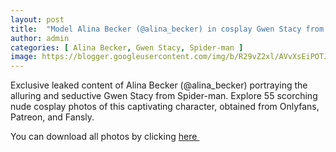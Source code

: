 ```yaml
---
layout: post
title:  "Model Alina Becker (@alina_becker) in cosplay Gwen Stacy from Spider-man - 55 leaked photos from Onlyfans, Patreon, and Fansly"
author: admin
categories: [ Alina Becker, Gwen Stacy, Spider-man ]
image: https://blogger.googleusercontent.com/img/b/R29vZ2xl/AVvXsEiPOTJDx78q_lbiyiIHVZS8q8x9uXzK_DVO9TWRpOjKmFDsuMieowQDZoPPNVOI-IWoJcwOuiop8mAjsm6T8izC7sMJalYiuRq2Nnqbv5X6jYMz_U0leZDgM8LiV6XszuDUTqKeMFa49siiXFctMojIZDBj49D0bR5QV-J4wZGx5_BqCJIuluaHeDrrxWk2/s1600/01.webp
---
```


Exclusive leaked content of Alina Becker (@alina_becker) portraying the alluring and seductive Gwen Stacy from Spider-man. Explore 55 scorching nude cosplay photos of this captivating character, obtained from Onlyfans, Patreon, and Fansly.

<p>You can download all photos by clicking <a href="http://ouo.io/qs/OzRuKBTK?s=https://www.mediafire.com/file/97ehl2tmq5px7ht/Model+Alina+Becker+(@alina_becker)+in+cosplay+Gwen+Stacy+from+Spider-man+-+55+leaked+photos+from+Onlyfans,+Patreon,+and+Fansly.rar/file">here&nbsp;</a></p>

<div class="separator" style="clear: both;"><a href="https://blogger.googleusercontent.com/img/b/R29vZ2xl/AVvXsEiPOTJDx78q_lbiyiIHVZS8q8x9uXzK_DVO9TWRpOjKmFDsuMieowQDZoPPNVOI-IWoJcwOuiop8mAjsm6T8izC7sMJalYiuRq2Nnqbv5X6jYMz_U0leZDgM8LiV6XszuDUTqKeMFa49siiXFctMojIZDBj49D0bR5QV-J4wZGx5_BqCJIuluaHeDrrxWk2/s1600/01.webp" style="display: block; padding: 1em 0; text-align: center; "><img alt="" border="0" data-original-height="1920" data-original-width="1280" src="https://blogger.googleusercontent.com/img/b/R29vZ2xl/AVvXsEiPOTJDx78q_lbiyiIHVZS8q8x9uXzK_DVO9TWRpOjKmFDsuMieowQDZoPPNVOI-IWoJcwOuiop8mAjsm6T8izC7sMJalYiuRq2Nnqbv5X6jYMz_U0leZDgM8LiV6XszuDUTqKeMFa49siiXFctMojIZDBj49D0bR5QV-J4wZGx5_BqCJIuluaHeDrrxWk2/s1600/01.webp"/></a></div><div class="separator" style="clear: both;"><a href="https://blogger.googleusercontent.com/img/b/R29vZ2xl/AVvXsEg00VpHC6r_LgWOYx7ilLN7dXHEKxT8lugsXBE1d3GZ_ZiT-yrbcSMMMJogO1Y0SpxhIly3UCCiPm40fDXgML6Cx-vshKaApoHIiAoA3_EtLGhMefj8TWGoUvsAxkm_JtMG-uG_PC9BugfQn1lRzQuZzS6HVkOEi7kJhHL5SNKaQfTe0lYbfOgQ4pIeIZ_4/s1600/02.webp" style="display: block; padding: 1em 0; text-align: center; "><img alt="" border="0" data-original-height="1920" data-original-width="1280" src="https://blogger.googleusercontent.com/img/b/R29vZ2xl/AVvXsEg00VpHC6r_LgWOYx7ilLN7dXHEKxT8lugsXBE1d3GZ_ZiT-yrbcSMMMJogO1Y0SpxhIly3UCCiPm40fDXgML6Cx-vshKaApoHIiAoA3_EtLGhMefj8TWGoUvsAxkm_JtMG-uG_PC9BugfQn1lRzQuZzS6HVkOEi7kJhHL5SNKaQfTe0lYbfOgQ4pIeIZ_4/s1600/02.webp"/></a></div><div class="separator" style="clear: both;"><a href="https://blogger.googleusercontent.com/img/b/R29vZ2xl/AVvXsEgjGLeMmna4Ya56WpBpbL-Gs_Zvx8sOa2TIsh4s8ZBH3QTEHgc53uFDPmqSRMsas1U6PR9ZuhAGf_UzgZsY2eZF_iy7Qdk9rCFLGFrdIEYJk7upA4kv9r1clsjD5RK_NM94xS33-2J_qS7tJMKyVl1l5Yq6-KfrG_biXsiA7fplx4iUGD1v2ww5x-YJ22Wh/s1600/03.webp" style="display: block; padding: 1em 0; text-align: center; "><img alt="" border="0" data-original-height="1920" data-original-width="1280" src="https://blogger.googleusercontent.com/img/b/R29vZ2xl/AVvXsEgjGLeMmna4Ya56WpBpbL-Gs_Zvx8sOa2TIsh4s8ZBH3QTEHgc53uFDPmqSRMsas1U6PR9ZuhAGf_UzgZsY2eZF_iy7Qdk9rCFLGFrdIEYJk7upA4kv9r1clsjD5RK_NM94xS33-2J_qS7tJMKyVl1l5Yq6-KfrG_biXsiA7fplx4iUGD1v2ww5x-YJ22Wh/s1600/03.webp"/></a></div><div class="separator" style="clear: both;"><a href="https://blogger.googleusercontent.com/img/b/R29vZ2xl/AVvXsEjOtBrOGFLZq6MW6XBxAfJv5FzOib1Uiv2hwJ6li9BOLuA5XBzks5G-K8bMcMZY2kukAkC3w3bA-5DlGlRDh_E7M-GR9wf35qFTJzvFSei2K0FZIR36x4_kAkyER-_JeYl5shrFv1YvcroMNSC6B_6L_F9GxYVoJxAezEBsleiC7zcQNYOWzaXRi8X8Hz3H/s1600/04.webp" style="display: block; padding: 1em 0; text-align: center; "><img alt="" border="0" data-original-height="1920" data-original-width="1280" src="https://blogger.googleusercontent.com/img/b/R29vZ2xl/AVvXsEjOtBrOGFLZq6MW6XBxAfJv5FzOib1Uiv2hwJ6li9BOLuA5XBzks5G-K8bMcMZY2kukAkC3w3bA-5DlGlRDh_E7M-GR9wf35qFTJzvFSei2K0FZIR36x4_kAkyER-_JeYl5shrFv1YvcroMNSC6B_6L_F9GxYVoJxAezEBsleiC7zcQNYOWzaXRi8X8Hz3H/s1600/04.webp"/></a></div><div class="separator" style="clear: both;"><a href="https://blogger.googleusercontent.com/img/b/R29vZ2xl/AVvXsEhtRYDZlITDyVscm3B8jB2eT0xGOyiwbDcnlbTjYHiCGCAnpX5UENWUaPu53j7-QV9onN_AnoSpNJMBi6eoUa0zQ4Mg4_aTgPz5AIz1_CpP7T2VBdrazCzYxKyqzsF0rw9DqCESQnPQUkUuFUVlsfMZbCLDY8dQsgrNGO6PNLEqVyKIYMS3rp51_uIDAGlt/s1600/05.webp" style="display: block; padding: 1em 0; text-align: center; "><img alt="" border="0" data-original-height="1920" data-original-width="1280" src="https://blogger.googleusercontent.com/img/b/R29vZ2xl/AVvXsEhtRYDZlITDyVscm3B8jB2eT0xGOyiwbDcnlbTjYHiCGCAnpX5UENWUaPu53j7-QV9onN_AnoSpNJMBi6eoUa0zQ4Mg4_aTgPz5AIz1_CpP7T2VBdrazCzYxKyqzsF0rw9DqCESQnPQUkUuFUVlsfMZbCLDY8dQsgrNGO6PNLEqVyKIYMS3rp51_uIDAGlt/s1600/05.webp"/></a></div><div class="separator" style="clear: both;"><a href="https://blogger.googleusercontent.com/img/b/R29vZ2xl/AVvXsEgMRnE6aJP32jKnH8cNT1wjXobJmrIDdmwOoxJKBhxykcNGeGl5I8C3ZAX4By2NFdyywjO9A6uPo56uhsXGqHiDhcxSTM5018sh6cTzy9zjjP0tYo0YSA9ZwnOu5HPEdHVjE2TfBCTmZaqcWp3oUPK20pV2CD72vXNoc8hWWKKsxLeXGaSqvFpOe7nBlgst/s1600/06.webp" style="display: block; padding: 1em 0; text-align: center; "><img alt="" border="0" data-original-height="853" data-original-width="1280" src="https://blogger.googleusercontent.com/img/b/R29vZ2xl/AVvXsEgMRnE6aJP32jKnH8cNT1wjXobJmrIDdmwOoxJKBhxykcNGeGl5I8C3ZAX4By2NFdyywjO9A6uPo56uhsXGqHiDhcxSTM5018sh6cTzy9zjjP0tYo0YSA9ZwnOu5HPEdHVjE2TfBCTmZaqcWp3oUPK20pV2CD72vXNoc8hWWKKsxLeXGaSqvFpOe7nBlgst/s1600/06.webp"/></a></div><div class="separator" style="clear: both;"><a href="https://blogger.googleusercontent.com/img/b/R29vZ2xl/AVvXsEjbLpvYLISqUkV-DgfACnu8XDS5W9pL25ZcoKi1We8LDZslCkSDrwXbzdwn_2m7D5_MqJ5hPfxn6B3yI73MxwR1H31C0Eg0iK2JFIUSC3gFG9Pub1oK9yHmJftm4NiCTpsykpTl6n5N0OktwfImr50g-ox-YBL1aVbUimaslouqRnFNAytm8qeotOetdyOe/s1600/07.webp" style="display: block; padding: 1em 0; text-align: center; "><img alt="" border="0" data-original-height="853" data-original-width="1280" src="https://blogger.googleusercontent.com/img/b/R29vZ2xl/AVvXsEjbLpvYLISqUkV-DgfACnu8XDS5W9pL25ZcoKi1We8LDZslCkSDrwXbzdwn_2m7D5_MqJ5hPfxn6B3yI73MxwR1H31C0Eg0iK2JFIUSC3gFG9Pub1oK9yHmJftm4NiCTpsykpTl6n5N0OktwfImr50g-ox-YBL1aVbUimaslouqRnFNAytm8qeotOetdyOe/s1600/07.webp"/></a></div><div class="separator" style="clear: both;"><a href="https://blogger.googleusercontent.com/img/b/R29vZ2xl/AVvXsEisihHXqxj5ymj1KgpcWF4VCU6152vpaSO5_zTXCb72PSqjkkEOqIXJaNVeLuVDgPC-hc6lV95vivzB23Rnzj5seJ0jlhPJGhDla9DxWD-ynfnR9Dkespgf6oOonbUvfEhtI0HYrmi7uJnLuo4-FLAKCexU92gB_eiLWuvpDyVwh7E9-KD55JVPGzTGF3xs/s1600/08.webp" style="display: block; padding: 1em 0; text-align: center; "><img alt="" border="0" data-original-height="853" data-original-width="1280" src="https://blogger.googleusercontent.com/img/b/R29vZ2xl/AVvXsEisihHXqxj5ymj1KgpcWF4VCU6152vpaSO5_zTXCb72PSqjkkEOqIXJaNVeLuVDgPC-hc6lV95vivzB23Rnzj5seJ0jlhPJGhDla9DxWD-ynfnR9Dkespgf6oOonbUvfEhtI0HYrmi7uJnLuo4-FLAKCexU92gB_eiLWuvpDyVwh7E9-KD55JVPGzTGF3xs/s1600/08.webp"/></a></div><div class="separator" style="clear: both;"><a href="https://blogger.googleusercontent.com/img/b/R29vZ2xl/AVvXsEgLBwPlHW0LltIAKLfsbM29kEvLO2rc7q_aNBDO337uTDmuU1PGAJQrq9OkU0ZxLy-cG19ggoZqD_6iZuMs2qKvdckP3OskuxyQfcuBNpSy6EqR_fazA_TKXdM4phvBLWSJemw8xjkt_jmBokXskfKE_8O8Cy10NolVTwKYs20SyFrS92_LDxlOXqevc12N/s1600/09.webp" style="display: block; padding: 1em 0; text-align: center; "><img alt="" border="0" data-original-height="1920" data-original-width="1280" src="https://blogger.googleusercontent.com/img/b/R29vZ2xl/AVvXsEgLBwPlHW0LltIAKLfsbM29kEvLO2rc7q_aNBDO337uTDmuU1PGAJQrq9OkU0ZxLy-cG19ggoZqD_6iZuMs2qKvdckP3OskuxyQfcuBNpSy6EqR_fazA_TKXdM4phvBLWSJemw8xjkt_jmBokXskfKE_8O8Cy10NolVTwKYs20SyFrS92_LDxlOXqevc12N/s1600/09.webp"/></a></div><div class="separator" style="clear: both;"><a href="https://blogger.googleusercontent.com/img/b/R29vZ2xl/AVvXsEibxRdW0RaeXNZFp_SN-I0Zk81PoYibWYvh6qe8rZwpu2FjbKAjE6JX9mqgMODSewGihT9i3HDhKvPAIcXy2u2TNSwj6PVVN65X4smtR5V-A2pUxsU2ti-lib6OTxBTNmQ3leW_Zp1yBYaaJrtcc5eeFZNL5Y2rXSp79zplaorndtniLfEImdPV2QyNL0N5/s1600/10.webp" style="display: block; padding: 1em 0; text-align: center; "><img alt="" border="0" data-original-height="853" data-original-width="1280" src="https://blogger.googleusercontent.com/img/b/R29vZ2xl/AVvXsEibxRdW0RaeXNZFp_SN-I0Zk81PoYibWYvh6qe8rZwpu2FjbKAjE6JX9mqgMODSewGihT9i3HDhKvPAIcXy2u2TNSwj6PVVN65X4smtR5V-A2pUxsU2ti-lib6OTxBTNmQ3leW_Zp1yBYaaJrtcc5eeFZNL5Y2rXSp79zplaorndtniLfEImdPV2QyNL0N5/s1600/10.webp"/></a></div><div class="separator" style="clear: both;"><a href="https://blogger.googleusercontent.com/img/b/R29vZ2xl/AVvXsEjU8YpXx6yjdcfQttwSK3MMzOhNfjWuvEYua9tfet0rSIvIf2sHD-d1gczVtgLhiZBYJN3c9_s0XeOpqILuPOyJoGoYW0s5XhjbG4RBI76RCvEoGVOJ_3D5AaZp7CGlylbtuQ7YiAhwrvdRnrSjjazGGxKRs6K2FWiRB6IR5QkNzZkHKgkd9leyJvIvATzw/s1600/11.webp" style="display: block; padding: 1em 0; text-align: center; "><img alt="" border="0" data-original-height="1920" data-original-width="1280" src="https://blogger.googleusercontent.com/img/b/R29vZ2xl/AVvXsEjU8YpXx6yjdcfQttwSK3MMzOhNfjWuvEYua9tfet0rSIvIf2sHD-d1gczVtgLhiZBYJN3c9_s0XeOpqILuPOyJoGoYW0s5XhjbG4RBI76RCvEoGVOJ_3D5AaZp7CGlylbtuQ7YiAhwrvdRnrSjjazGGxKRs6K2FWiRB6IR5QkNzZkHKgkd9leyJvIvATzw/s1600/11.webp"/></a></div><div class="separator" style="clear: both;"><a href="https://blogger.googleusercontent.com/img/b/R29vZ2xl/AVvXsEh541QiksTLHL78HTTPsij_6D1e8_67iTqJdpCJfy_QL9fsSFBGuqyuG9DvichqbSQMEn-MQaH6fJOfXxG2vYZp3ARQFq4QZYK6Oc47vUIByTGxgJvQfuMj-leL9kJoocQcMx0Zn2X-eEjNrWFglDn9a65_VECWcM1UQMaM9tppK0qPoFEirPNEhJ4N_F0_/s1600/12.webp" style="display: block; padding: 1em 0; text-align: center; "><img alt="" border="0" data-original-height="1920" data-original-width="1280" src="https://blogger.googleusercontent.com/img/b/R29vZ2xl/AVvXsEh541QiksTLHL78HTTPsij_6D1e8_67iTqJdpCJfy_QL9fsSFBGuqyuG9DvichqbSQMEn-MQaH6fJOfXxG2vYZp3ARQFq4QZYK6Oc47vUIByTGxgJvQfuMj-leL9kJoocQcMx0Zn2X-eEjNrWFglDn9a65_VECWcM1UQMaM9tppK0qPoFEirPNEhJ4N_F0_/s1600/12.webp"/></a></div><div class="separator" style="clear: both;"><a href="https://blogger.googleusercontent.com/img/b/R29vZ2xl/AVvXsEjHCe9lpb5rE8quPHlsT_uX1AUuEHMStVjgLoyyr9DBNzDFYLLOV1e8jl4cbbKxkcka-t9a4Tj8IRb_t3O3FmCpYXPI-z31cXeCGsTBdm3XP0naWWOinvs0auLLJBfHHWTVnzKoJoEIErsSwF1jBtMatjX4J4yJdqmQXAThOZRrtPInZw4cz4ltcPKy4W47/s1600/13.webp" style="display: block; padding: 1em 0; text-align: center; "><img alt="" border="0" data-original-height="1920" data-original-width="1280" src="https://blogger.googleusercontent.com/img/b/R29vZ2xl/AVvXsEjHCe9lpb5rE8quPHlsT_uX1AUuEHMStVjgLoyyr9DBNzDFYLLOV1e8jl4cbbKxkcka-t9a4Tj8IRb_t3O3FmCpYXPI-z31cXeCGsTBdm3XP0naWWOinvs0auLLJBfHHWTVnzKoJoEIErsSwF1jBtMatjX4J4yJdqmQXAThOZRrtPInZw4cz4ltcPKy4W47/s1600/13.webp"/></a></div><div class="separator" style="clear: both;"><a href="https://blogger.googleusercontent.com/img/b/R29vZ2xl/AVvXsEj2XP2LrxZ1BBnlsg1qFihLfSixQ_vPtsurbseU4OKl2JgGdvlXjPxxTfMvnjd6wpf7-Ysf_Dpt8GqgCcXrKRQJFHgmxqpEO20yepbUxNZOpKwbVJBiGoMxT28X1aCvg9G0Ti40J4dz1_S5atTO5wjeSbkIZTiDafTMjzvM1nz91tUfpLf3niZHtDWh7xxI/s1600/14.webp" style="display: block; padding: 1em 0; text-align: center; "><img alt="" border="0" data-original-height="853" data-original-width="1280" src="https://blogger.googleusercontent.com/img/b/R29vZ2xl/AVvXsEj2XP2LrxZ1BBnlsg1qFihLfSixQ_vPtsurbseU4OKl2JgGdvlXjPxxTfMvnjd6wpf7-Ysf_Dpt8GqgCcXrKRQJFHgmxqpEO20yepbUxNZOpKwbVJBiGoMxT28X1aCvg9G0Ti40J4dz1_S5atTO5wjeSbkIZTiDafTMjzvM1nz91tUfpLf3niZHtDWh7xxI/s1600/14.webp"/></a></div><div class="separator" style="clear: both;"><a href="https://blogger.googleusercontent.com/img/b/R29vZ2xl/AVvXsEhMu4mQX_FrYlyEChqlW20HYOnp2mQEBYf-FysCPomcgAJUDN_XBi0g4AYxGRhVuS8CzXwTZkD-jRNI_JMuw7cRT7hbsksKM3dlaY4AbePZaGmHEcI6x6rKLkTFmk7OQEhDV-OZSH-iCJvrfYGYQ-tO2j_9aturE3zDFR_Ek4B8m1smnuoukg14TI9oITg4/s1600/15.webp" style="display: block; padding: 1em 0; text-align: center; "><img alt="" border="0" data-original-height="853" data-original-width="1280" src="https://blogger.googleusercontent.com/img/b/R29vZ2xl/AVvXsEhMu4mQX_FrYlyEChqlW20HYOnp2mQEBYf-FysCPomcgAJUDN_XBi0g4AYxGRhVuS8CzXwTZkD-jRNI_JMuw7cRT7hbsksKM3dlaY4AbePZaGmHEcI6x6rKLkTFmk7OQEhDV-OZSH-iCJvrfYGYQ-tO2j_9aturE3zDFR_Ek4B8m1smnuoukg14TI9oITg4/s1600/15.webp"/></a></div><div class="separator" style="clear: both;"><a href="https://blogger.googleusercontent.com/img/b/R29vZ2xl/AVvXsEhE4nSmf8Gta66EmTDXx73SsOFtdyLXl6vYHBn8y1NH5wvFVJZceDHcNjHIuubonPXRZJGHKH5iXqDQe1iIh9b3v7ixtk6-vs_VCAXbj9Oak6SyvLBwf7kpytWL6t7Yd7K8kAQdBfwd053cqG1a8gCtudL8X2bfeNw-aDg06MpYBA_xbBs2UkO727wJfs7X/s1600/16.webp" style="display: block; padding: 1em 0; text-align: center; "><img alt="" border="0" data-original-height="853" data-original-width="1280" src="https://blogger.googleusercontent.com/img/b/R29vZ2xl/AVvXsEhE4nSmf8Gta66EmTDXx73SsOFtdyLXl6vYHBn8y1NH5wvFVJZceDHcNjHIuubonPXRZJGHKH5iXqDQe1iIh9b3v7ixtk6-vs_VCAXbj9Oak6SyvLBwf7kpytWL6t7Yd7K8kAQdBfwd053cqG1a8gCtudL8X2bfeNw-aDg06MpYBA_xbBs2UkO727wJfs7X/s1600/16.webp"/></a></div><div class="separator" style="clear: both;"><a href="https://blogger.googleusercontent.com/img/b/R29vZ2xl/AVvXsEjq1Q5laI9cT0K1kLp56qN05ndXOHYyGpTDemRL-Sdqch-zE9he5Yqw69WNkeaYObJsFTdutykQhDqgZou1ab8fr_RxLaSSFUTKhRw2TnJN55ewHLIYp_-RBJ8ZOake_JDWpZMUGfdS8zW7u18Tp20r__PhUiIX8H0eRjkT0XDmPhh94bzg2yv360xML-hT/s1600/17.webp" style="display: block; padding: 1em 0; text-align: center; "><img alt="" border="0" data-original-height="853" data-original-width="1280" src="https://blogger.googleusercontent.com/img/b/R29vZ2xl/AVvXsEjq1Q5laI9cT0K1kLp56qN05ndXOHYyGpTDemRL-Sdqch-zE9he5Yqw69WNkeaYObJsFTdutykQhDqgZou1ab8fr_RxLaSSFUTKhRw2TnJN55ewHLIYp_-RBJ8ZOake_JDWpZMUGfdS8zW7u18Tp20r__PhUiIX8H0eRjkT0XDmPhh94bzg2yv360xML-hT/s1600/17.webp"/></a></div><div class="separator" style="clear: both;"><a href="https://blogger.googleusercontent.com/img/b/R29vZ2xl/AVvXsEiAoQo2nKH1Uu-tv-hwLNk2LG0ztAiwZTOapiT6LA9RGVWP_FZcA_34os8KOFdgCWsH-ZpC6MzCAqXwNnZMyY3q8YgeTPB8T2AUSZJs3SljBkaJtdX4e-fc2T2ZJIFp-ndXcd9RQG-db53KNZQxdiPFrQgXD1f12WRV9LfeufCMCkkoE4PQimlopFq5wf-p/s1600/18.webp" style="display: block; padding: 1em 0; text-align: center; "><img alt="" border="0" data-original-height="1920" data-original-width="1280" src="https://blogger.googleusercontent.com/img/b/R29vZ2xl/AVvXsEiAoQo2nKH1Uu-tv-hwLNk2LG0ztAiwZTOapiT6LA9RGVWP_FZcA_34os8KOFdgCWsH-ZpC6MzCAqXwNnZMyY3q8YgeTPB8T2AUSZJs3SljBkaJtdX4e-fc2T2ZJIFp-ndXcd9RQG-db53KNZQxdiPFrQgXD1f12WRV9LfeufCMCkkoE4PQimlopFq5wf-p/s1600/18.webp"/></a></div><div class="separator" style="clear: both;"><a href="https://blogger.googleusercontent.com/img/b/R29vZ2xl/AVvXsEiriTjjzVziFHgVSq843B9NLjEJxJPHdq1CLgIPQhA62FYjTw3HezG1bWKjlBYFapT4ZFGERU9cqv_OKKYtPcrSnNXGz5lb-_MMBhJIqflrMaRvYM7fELTB7UIlWQ9nJupAkx4g81omNmqEOWXcTXSAKJ5b1Hfh4zAdm3KTAjZc4RZSP1lTpjDw3ScxvjVH/s1600/19.webp" style="display: block; padding: 1em 0; text-align: center; "><img alt="" border="0" data-original-height="1920" data-original-width="1280" src="https://blogger.googleusercontent.com/img/b/R29vZ2xl/AVvXsEiriTjjzVziFHgVSq843B9NLjEJxJPHdq1CLgIPQhA62FYjTw3HezG1bWKjlBYFapT4ZFGERU9cqv_OKKYtPcrSnNXGz5lb-_MMBhJIqflrMaRvYM7fELTB7UIlWQ9nJupAkx4g81omNmqEOWXcTXSAKJ5b1Hfh4zAdm3KTAjZc4RZSP1lTpjDw3ScxvjVH/s1600/19.webp"/></a></div><div class="separator" style="clear: both;"><a href="https://blogger.googleusercontent.com/img/b/R29vZ2xl/AVvXsEjmB6ajrqK01jvX9QZSDAaeG3vdM7wtKFCmgmvuQOspZPCed0_181sc6sGSQdcBtHco_LT43YCHMrLk7yyVff1pWNcHiWLWQ6hQ-uuPb4aFcSfAMNBYWw3nb2E5Kjc2tjYgy5HFrFOQ2hpe8Ob7dvX6P2shF4in8IYtYYanFLBwq1agWUZCI_Hk9nGqwOcr/s1600/20.webp" style="display: block; padding: 1em 0; text-align: center; "><img alt="" border="0" data-original-height="853" data-original-width="1280" src="https://blogger.googleusercontent.com/img/b/R29vZ2xl/AVvXsEjmB6ajrqK01jvX9QZSDAaeG3vdM7wtKFCmgmvuQOspZPCed0_181sc6sGSQdcBtHco_LT43YCHMrLk7yyVff1pWNcHiWLWQ6hQ-uuPb4aFcSfAMNBYWw3nb2E5Kjc2tjYgy5HFrFOQ2hpe8Ob7dvX6P2shF4in8IYtYYanFLBwq1agWUZCI_Hk9nGqwOcr/s1600/20.webp"/></a></div><div class="separator" style="clear: both;"><a href="https://blogger.googleusercontent.com/img/b/R29vZ2xl/AVvXsEh6mcNXdMosyWj9XYtZwNeOXOf2ipT4lLsGcqWWwz97wzEQ0lQmKGMS2OKJfzi5zaAaT50y5WBe0PEySrIhCS9KbsRkmwYheTCaycXB23O6uqctiude8cgkN8WlH6sUUboowMxImtOSQ64Lpq6I3eg9ChQ63CvZzL7ypMeoYQ1D3F8rDlgSVp5tSNoBEWEY/s1600/21.webp" style="display: block; padding: 1em 0; text-align: center; "><img alt="" border="0" data-original-height="1920" data-original-width="1280" src="https://blogger.googleusercontent.com/img/b/R29vZ2xl/AVvXsEh6mcNXdMosyWj9XYtZwNeOXOf2ipT4lLsGcqWWwz97wzEQ0lQmKGMS2OKJfzi5zaAaT50y5WBe0PEySrIhCS9KbsRkmwYheTCaycXB23O6uqctiude8cgkN8WlH6sUUboowMxImtOSQ64Lpq6I3eg9ChQ63CvZzL7ypMeoYQ1D3F8rDlgSVp5tSNoBEWEY/s1600/21.webp"/></a></div><div class="separator" style="clear: both;"><a href="https://blogger.googleusercontent.com/img/b/R29vZ2xl/AVvXsEgUQof953c9XmrPLJ0UEY_HoSkG-AdwxWSnkOoGuYelxoZXq3E8o91kJ3IHAg2VoNk7BDndbsNo0CIbvEQLMUXw87r40TaZ-NOd5MBynpnQYqCHQ8g9kjoaG0kuqpWbwv52V3jSwCqZ3psyjvpReUNQpeWpcibnhv0RPlJQRhxCIPfVPfdhX1vxCUcB0e3Z/s1600/22.webp" style="display: block; padding: 1em 0; text-align: center; "><img alt="" border="0" data-original-height="1920" data-original-width="1280" src="https://blogger.googleusercontent.com/img/b/R29vZ2xl/AVvXsEgUQof953c9XmrPLJ0UEY_HoSkG-AdwxWSnkOoGuYelxoZXq3E8o91kJ3IHAg2VoNk7BDndbsNo0CIbvEQLMUXw87r40TaZ-NOd5MBynpnQYqCHQ8g9kjoaG0kuqpWbwv52V3jSwCqZ3psyjvpReUNQpeWpcibnhv0RPlJQRhxCIPfVPfdhX1vxCUcB0e3Z/s1600/22.webp"/></a></div><div class="separator" style="clear: both;"><a href="https://blogger.googleusercontent.com/img/b/R29vZ2xl/AVvXsEg-Gh8_vq5xz26mGRfpBdcBAZP1IqiLkfJkhyphenhyphenByzcpIG9QDk7it2LN5K41x54s2FVplBTNG4PKdRu3PJzKzWUPAKJ7fpcTuQNuNWSwqZwXX8JuWqkaF8_Vhn22IeWh_RK5Dwh5aJH5tkSbtoQubIk460qRiXHCdNle4y8J9png6mwC7OO8WEyoLzBfU4ic7/s1600/23.webp" style="display: block; padding: 1em 0; text-align: center; "><img alt="" border="0" data-original-height="1920" data-original-width="1280" src="https://blogger.googleusercontent.com/img/b/R29vZ2xl/AVvXsEg-Gh8_vq5xz26mGRfpBdcBAZP1IqiLkfJkhyphenhyphenByzcpIG9QDk7it2LN5K41x54s2FVplBTNG4PKdRu3PJzKzWUPAKJ7fpcTuQNuNWSwqZwXX8JuWqkaF8_Vhn22IeWh_RK5Dwh5aJH5tkSbtoQubIk460qRiXHCdNle4y8J9png6mwC7OO8WEyoLzBfU4ic7/s1600/23.webp"/></a></div><div class="separator" style="clear: both;"><a href="https://blogger.googleusercontent.com/img/b/R29vZ2xl/AVvXsEgmzGgodjwb_GZbR5c43Ky3_6l-ZYFx-fJ0qu8dcra1_3xJB4uJKqxPtyHDjQyUzPmmLBhYLeVrJOlS5m7GOiKlUNuH0tbgty7NSOpadmsaO-ah2A6L2a6UZkRQLO4bU3fdCHFX1LyD6KXIud6jcB5REH-zp7oSk0UQVdOizyBgo3otMgq27ne7fgBOOzn5/s1600/24.webp" style="display: block; padding: 1em 0; text-align: center; "><img alt="" border="0" data-original-height="1920" data-original-width="1280" src="https://blogger.googleusercontent.com/img/b/R29vZ2xl/AVvXsEgmzGgodjwb_GZbR5c43Ky3_6l-ZYFx-fJ0qu8dcra1_3xJB4uJKqxPtyHDjQyUzPmmLBhYLeVrJOlS5m7GOiKlUNuH0tbgty7NSOpadmsaO-ah2A6L2a6UZkRQLO4bU3fdCHFX1LyD6KXIud6jcB5REH-zp7oSk0UQVdOizyBgo3otMgq27ne7fgBOOzn5/s1600/24.webp"/></a></div><div class="separator" style="clear: both;"><a href="https://blogger.googleusercontent.com/img/b/R29vZ2xl/AVvXsEhLjd2TQ6XFpXCxV-KIsQ9QvNK6VNcQkcD52w2WaAPMPjHjvCtTSznc2RihvTeZ4sCBANb-oh2WlHcf8WxlSQcEKdfYbrIgkefhp3gOyKifDCS2VvsXOSGbAnNmursx4pPis2ndHg7MockvQ7-OVKqKDiVXWvQPdwmHXsJs3mpmnq8_B98JahZvmdU59W0c/s1600/25.webp" style="display: block; padding: 1em 0; text-align: center; "><img alt="" border="0" data-original-height="1920" data-original-width="1280" src="https://blogger.googleusercontent.com/img/b/R29vZ2xl/AVvXsEhLjd2TQ6XFpXCxV-KIsQ9QvNK6VNcQkcD52w2WaAPMPjHjvCtTSznc2RihvTeZ4sCBANb-oh2WlHcf8WxlSQcEKdfYbrIgkefhp3gOyKifDCS2VvsXOSGbAnNmursx4pPis2ndHg7MockvQ7-OVKqKDiVXWvQPdwmHXsJs3mpmnq8_B98JahZvmdU59W0c/s1600/25.webp"/></a></div><div class="separator" style="clear: both;"><a href="https://blogger.googleusercontent.com/img/b/R29vZ2xl/AVvXsEg-rxdvFWQijMrFj6BONX30AzH4H672YhycoLU___fID9tdRtiE2OlAXR4RKEPJ1nHbtmXXU2CaFgh6_7wyLXm-EeSxR4Od2aXD82SgtfjfJB-CqhlXTYILzyV0kUiZ2VmUBMM_V5tTrrhGi3BV-_CqMuqANh9weRwWgednDFGxrTWx9ViVtUmnr-gVB9dU/s1600/26.webp" style="display: block; padding: 1em 0; text-align: center; "><img alt="" border="0" data-original-height="853" data-original-width="1280" src="https://blogger.googleusercontent.com/img/b/R29vZ2xl/AVvXsEg-rxdvFWQijMrFj6BONX30AzH4H672YhycoLU___fID9tdRtiE2OlAXR4RKEPJ1nHbtmXXU2CaFgh6_7wyLXm-EeSxR4Od2aXD82SgtfjfJB-CqhlXTYILzyV0kUiZ2VmUBMM_V5tTrrhGi3BV-_CqMuqANh9weRwWgednDFGxrTWx9ViVtUmnr-gVB9dU/s1600/26.webp"/></a></div><div class="separator" style="clear: both;"><a href="https://blogger.googleusercontent.com/img/b/R29vZ2xl/AVvXsEj0JBvT6l9B2KwQj5V6T4jHULtmLVT3U4h6A1v9T7QuDh0PfAZA9L6cvVPMC7ET29St5RKfH5sEY_DzEghyphenhyphentPVOfQmVCDTnHvW78kT-uyeh5NOSYh8K-UQPoVBj2V-lg7Y8IlPpuyOCm8Y2wICONeyiyn90obRkPJH0KVRsV6N3GX9Z9qSThdGfCmff0F3O/s1600/27.webp" style="display: block; padding: 1em 0; text-align: center; "><img alt="" border="0" data-original-height="853" data-original-width="1280" src="https://blogger.googleusercontent.com/img/b/R29vZ2xl/AVvXsEj0JBvT6l9B2KwQj5V6T4jHULtmLVT3U4h6A1v9T7QuDh0PfAZA9L6cvVPMC7ET29St5RKfH5sEY_DzEghyphenhyphentPVOfQmVCDTnHvW78kT-uyeh5NOSYh8K-UQPoVBj2V-lg7Y8IlPpuyOCm8Y2wICONeyiyn90obRkPJH0KVRsV6N3GX9Z9qSThdGfCmff0F3O/s1600/27.webp"/></a></div><div class="separator" style="clear: both;"><a href="https://blogger.googleusercontent.com/img/b/R29vZ2xl/AVvXsEiezSwLEupudyoORPxlhfjF-PP2s7xEljoA5X_602gQMF2DdQs3ZFffz503531X9LPqDXKMSRXf3PkdUpXIBoL-zydg-3mJ1fhbmZz2RKEwXHV2F3jHhO_01ClLXwxQ9Kz2o9GWVvFQ_hl8WK3GBCoxguSaPFG3oBF-rCWsGgTL5cew2vb1KU5M8uiL5Xuf/s1600/28.webp" style="display: block; padding: 1em 0; text-align: center; "><img alt="" border="0" data-original-height="853" data-original-width="1280" src="https://blogger.googleusercontent.com/img/b/R29vZ2xl/AVvXsEiezSwLEupudyoORPxlhfjF-PP2s7xEljoA5X_602gQMF2DdQs3ZFffz503531X9LPqDXKMSRXf3PkdUpXIBoL-zydg-3mJ1fhbmZz2RKEwXHV2F3jHhO_01ClLXwxQ9Kz2o9GWVvFQ_hl8WK3GBCoxguSaPFG3oBF-rCWsGgTL5cew2vb1KU5M8uiL5Xuf/s1600/28.webp"/></a></div><div class="separator" style="clear: both;"><a href="https://blogger.googleusercontent.com/img/b/R29vZ2xl/AVvXsEjZsAjD621Qt84-ULMnR32nAp3Q96cMuGh6A9o2SGa47LcajTHWBvnfcystVt5iF_DEV6zim3yvhCNXz5Ui_5De1vw87OFjtdrIOC5F-LMIG7ob7CD3WCyKg7vax66DoJko2Nxll7G2O_xmcTZGiMHPX69kGBELrUZePtwClfL8rHhOt77juHqSml_-8LjO/s1600/29.webp" style="display: block; padding: 1em 0; text-align: center; "><img alt="" border="0" data-original-height="853" data-original-width="1280" src="https://blogger.googleusercontent.com/img/b/R29vZ2xl/AVvXsEjZsAjD621Qt84-ULMnR32nAp3Q96cMuGh6A9o2SGa47LcajTHWBvnfcystVt5iF_DEV6zim3yvhCNXz5Ui_5De1vw87OFjtdrIOC5F-LMIG7ob7CD3WCyKg7vax66DoJko2Nxll7G2O_xmcTZGiMHPX69kGBELrUZePtwClfL8rHhOt77juHqSml_-8LjO/s1600/29.webp"/></a></div><div class="separator" style="clear: both;"><a href="https://blogger.googleusercontent.com/img/b/R29vZ2xl/AVvXsEh-7ExfBwlVp-VGTcFBIrKAfpRTWVzzSKruE6_WC_0_GCOCvBeHS0poy9WMloiGTwPOtEp76fG271xH8sSS-WQeA99v4kJ05-H8DQUMwOo-OgqkQK2b5QhJwn9eEHn7BOstID84ZBiqWJwECBNumCF2VdDtv33Zrkh77B89HoKdHrx-f1a6RpDRlThIz4SH/s1600/30.webp" style="display: block; padding: 1em 0; text-align: center; "><img alt="" border="0" data-original-height="853" data-original-width="1280" src="https://blogger.googleusercontent.com/img/b/R29vZ2xl/AVvXsEh-7ExfBwlVp-VGTcFBIrKAfpRTWVzzSKruE6_WC_0_GCOCvBeHS0poy9WMloiGTwPOtEp76fG271xH8sSS-WQeA99v4kJ05-H8DQUMwOo-OgqkQK2b5QhJwn9eEHn7BOstID84ZBiqWJwECBNumCF2VdDtv33Zrkh77B89HoKdHrx-f1a6RpDRlThIz4SH/s1600/30.webp"/></a></div><div class="separator" style="clear: both;"><a href="https://blogger.googleusercontent.com/img/b/R29vZ2xl/AVvXsEiWQE9JBhXjGTed4cjwOQjLyQi9Rk-v7C4zC6UbPZvsIgG5bJ8Z43xS6E8H30xV40FJINH9NgBuiyD6r3bWhTHJdHykQypEFv_zWSP1FSAfGjSGVf_rI8F9_ZF-0aIbxJ4xHHcElXpb6yalP3OJ23RQ9uqWhS6BDwhPGpkCFsTgXPx8N-ODZ5IMi21XoCVE/s1600/31.webp" style="display: block; padding: 1em 0; text-align: center; "><img alt="" border="0" data-original-height="853" data-original-width="1280" src="https://blogger.googleusercontent.com/img/b/R29vZ2xl/AVvXsEiWQE9JBhXjGTed4cjwOQjLyQi9Rk-v7C4zC6UbPZvsIgG5bJ8Z43xS6E8H30xV40FJINH9NgBuiyD6r3bWhTHJdHykQypEFv_zWSP1FSAfGjSGVf_rI8F9_ZF-0aIbxJ4xHHcElXpb6yalP3OJ23RQ9uqWhS6BDwhPGpkCFsTgXPx8N-ODZ5IMi21XoCVE/s1600/31.webp"/></a></div><div class="separator" style="clear: both;"><a href="https://blogger.googleusercontent.com/img/b/R29vZ2xl/AVvXsEgu38q7ncjZ00QR1nYH-Fz5VdY2s815Nlv7ra52ZRWFrqi7FjUxIS24X2qIdHT_yJTaZGUoQFbVXLBALTeFiZgCXWIXmNKWkzacfypYwFbCYLdFHaN43dFPRmGEHyBhsNZ8mz9YDTdG3MVcJgqWwIcdDbLtW49RwiAq3urmCQmh_ISYe1v25eGlq6XyJ0x_/s1600/32.webp" style="display: block; padding: 1em 0; text-align: center; "><img alt="" border="0" data-original-height="1920" data-original-width="1280" src="https://blogger.googleusercontent.com/img/b/R29vZ2xl/AVvXsEgu38q7ncjZ00QR1nYH-Fz5VdY2s815Nlv7ra52ZRWFrqi7FjUxIS24X2qIdHT_yJTaZGUoQFbVXLBALTeFiZgCXWIXmNKWkzacfypYwFbCYLdFHaN43dFPRmGEHyBhsNZ8mz9YDTdG3MVcJgqWwIcdDbLtW49RwiAq3urmCQmh_ISYe1v25eGlq6XyJ0x_/s1600/32.webp"/></a></div><div class="separator" style="clear: both;"><a href="https://blogger.googleusercontent.com/img/b/R29vZ2xl/AVvXsEiFlLcR7R8YHbwyXv0iy2Eh3BVgobHv5hTBDsfZuqkCAn8mc2_hxbIOhmhCiXiRcHG7UtqZHvMPibb2NTOxwrAjprbn0rhIAcGL3SH_z1zgeLnI8NynG9Rbx_FPDGR8uOslNamXRC8vUlwGFUgXhumsUrcTWhLr4EUxR0B0-0e7VIGuJvvy3BWbPuFnkPEx/s1600/33.webp" style="display: block; padding: 1em 0; text-align: center; "><img alt="" border="0" data-original-height="1920" data-original-width="1280" src="https://blogger.googleusercontent.com/img/b/R29vZ2xl/AVvXsEiFlLcR7R8YHbwyXv0iy2Eh3BVgobHv5hTBDsfZuqkCAn8mc2_hxbIOhmhCiXiRcHG7UtqZHvMPibb2NTOxwrAjprbn0rhIAcGL3SH_z1zgeLnI8NynG9Rbx_FPDGR8uOslNamXRC8vUlwGFUgXhumsUrcTWhLr4EUxR0B0-0e7VIGuJvvy3BWbPuFnkPEx/s1600/33.webp"/></a></div><div class="separator" style="clear: both;"><a href="https://blogger.googleusercontent.com/img/b/R29vZ2xl/AVvXsEigEiiD9VncfhuNoVgg6LzHNKXtO9bT0_2Iz4Nfw1DJActhKYjxE5UKW54PjyJF53eUDaBAhE0ZaARiNyIvSZqfcJeEIZyQ2TbP82BzR5Dkcx1SUkPrT1ZmO4JcNtXq-N1egSKqE49Xo6O7FNsc6-BgcPqE43iTKyuQxUrwKR7noeMH_wA73xjmsJoQdgPd/s1600/34.webp" style="display: block; padding: 1em 0; text-align: center; "><img alt="" border="0" data-original-height="1920" data-original-width="1280" src="https://blogger.googleusercontent.com/img/b/R29vZ2xl/AVvXsEigEiiD9VncfhuNoVgg6LzHNKXtO9bT0_2Iz4Nfw1DJActhKYjxE5UKW54PjyJF53eUDaBAhE0ZaARiNyIvSZqfcJeEIZyQ2TbP82BzR5Dkcx1SUkPrT1ZmO4JcNtXq-N1egSKqE49Xo6O7FNsc6-BgcPqE43iTKyuQxUrwKR7noeMH_wA73xjmsJoQdgPd/s1600/34.webp"/></a></div><div class="separator" style="clear: both;"><a href="https://blogger.googleusercontent.com/img/b/R29vZ2xl/AVvXsEjsqgw5I58cYDT9btcMgNPAqP4K30zexHj1-cqZU6OYMe7nttEHoWE_Dwa_QCqnWBKGGq_QLD-32C5zWIt7rdN6Di6UAC7hBe16Kwn_3TNB0nXLJgAl88rS9KKDlFAjEhp5EtofW-AQKrBLT9wd7PaQsIwy9UIQrP3dzwfR6e_2u1Nvv5B31VCSNuv4q-jJ/s1600/35.webp" style="display: block; padding: 1em 0; text-align: center; "><img alt="" border="0" data-original-height="853" data-original-width="1280" src="https://blogger.googleusercontent.com/img/b/R29vZ2xl/AVvXsEjsqgw5I58cYDT9btcMgNPAqP4K30zexHj1-cqZU6OYMe7nttEHoWE_Dwa_QCqnWBKGGq_QLD-32C5zWIt7rdN6Di6UAC7hBe16Kwn_3TNB0nXLJgAl88rS9KKDlFAjEhp5EtofW-AQKrBLT9wd7PaQsIwy9UIQrP3dzwfR6e_2u1Nvv5B31VCSNuv4q-jJ/s1600/35.webp"/></a></div><div class="separator" style="clear: both;"><a href="https://blogger.googleusercontent.com/img/b/R29vZ2xl/AVvXsEjOvYqXuzNak1LaXUv3kyhk_s5JUky_w-OM1N5L8KJYHDmqZY8HxxvUTX_iUJtXTs60-sPfLLEpaipmCCwmhYPep0azKB9qIGH_xSO7zHj421gN5QcgOcoSHoPdonaTvQrANurg8Gyp7mCSLTss6Gidl4pHEhOGHFQHW14bR6IkSfC3RrkS-YzGrnedycV1/s1600/36.webp" style="display: block; padding: 1em 0; text-align: center; "><img alt="" border="0" data-original-height="1920" data-original-width="1280" src="https://blogger.googleusercontent.com/img/b/R29vZ2xl/AVvXsEjOvYqXuzNak1LaXUv3kyhk_s5JUky_w-OM1N5L8KJYHDmqZY8HxxvUTX_iUJtXTs60-sPfLLEpaipmCCwmhYPep0azKB9qIGH_xSO7zHj421gN5QcgOcoSHoPdonaTvQrANurg8Gyp7mCSLTss6Gidl4pHEhOGHFQHW14bR6IkSfC3RrkS-YzGrnedycV1/s1600/36.webp"/></a></div><div class="separator" style="clear: both;"><a href="https://blogger.googleusercontent.com/img/b/R29vZ2xl/AVvXsEi0R5E_gV9IWPmMBgBI2n1y7fuvmXNYzL2OpH0qiSz-RBfbL4HPSiLHoFGEafpuS4CFWaByAHoH0CJ-h1vKCD45xHBdP2a5Q92Mm1_DqOYh8ffgpECqjqvAqubInJ9lOYXyM4iQEnDjz79axMe8nMQyt0O1wEkfoS21mlGw7KVKR0sWew_Cgq7NWZVPTGBm/s1600/37.webp" style="display: block; padding: 1em 0; text-align: center; "><img alt="" border="0" data-original-height="853" data-original-width="1280" src="https://blogger.googleusercontent.com/img/b/R29vZ2xl/AVvXsEi0R5E_gV9IWPmMBgBI2n1y7fuvmXNYzL2OpH0qiSz-RBfbL4HPSiLHoFGEafpuS4CFWaByAHoH0CJ-h1vKCD45xHBdP2a5Q92Mm1_DqOYh8ffgpECqjqvAqubInJ9lOYXyM4iQEnDjz79axMe8nMQyt0O1wEkfoS21mlGw7KVKR0sWew_Cgq7NWZVPTGBm/s1600/37.webp"/></a></div><div class="separator" style="clear: both;"><a href="https://blogger.googleusercontent.com/img/b/R29vZ2xl/AVvXsEhYzKRoAlAP3TCaTXhSHGj0xMNLlbKNNdWlex7YYUNpEL1dKOczo0WcJXq1GigVq4tN1xep8BUpmYvILSHFDKqqBAHYM-DmKTcVjMDBlhN0y1HhSf5EJUxP_W0GdeqR32ulyCDi4SxfD27XdqZjPHgKQtrEseJs-Nh4rgzkFlwoq2rVPeDOuYvNdGrip7yq/s1600/38.webp" style="display: block; padding: 1em 0; text-align: center; "><img alt="" border="0" data-original-height="1843" data-original-width="1280" src="https://blogger.googleusercontent.com/img/b/R29vZ2xl/AVvXsEhYzKRoAlAP3TCaTXhSHGj0xMNLlbKNNdWlex7YYUNpEL1dKOczo0WcJXq1GigVq4tN1xep8BUpmYvILSHFDKqqBAHYM-DmKTcVjMDBlhN0y1HhSf5EJUxP_W0GdeqR32ulyCDi4SxfD27XdqZjPHgKQtrEseJs-Nh4rgzkFlwoq2rVPeDOuYvNdGrip7yq/s1600/38.webp"/></a></div><div class="separator" style="clear: both;"><a href="https://blogger.googleusercontent.com/img/b/R29vZ2xl/AVvXsEjxg9SMte_ti_kWIGTswU990yDF9ZeuJbjo8LZM9npkHgk845x5oY7PnQcbR4-qoO0eE5chLCjxfCylZxXaus62BHd1M1PY0SORXWnqXyPZ7fFytVKGzEN0hj0qkGTjyMTLYXlq8dvfw00zLsWkcy0Zt5zGdKeM3nK2s8iC-qjQrEXiqRupmvPpqcREb6FH/s1600/39.webp" style="display: block; padding: 1em 0; text-align: center; "><img alt="" border="0" data-original-height="2079" data-original-width="1280" src="https://blogger.googleusercontent.com/img/b/R29vZ2xl/AVvXsEjxg9SMte_ti_kWIGTswU990yDF9ZeuJbjo8LZM9npkHgk845x5oY7PnQcbR4-qoO0eE5chLCjxfCylZxXaus62BHd1M1PY0SORXWnqXyPZ7fFytVKGzEN0hj0qkGTjyMTLYXlq8dvfw00zLsWkcy0Zt5zGdKeM3nK2s8iC-qjQrEXiqRupmvPpqcREb6FH/s1600/39.webp"/></a></div><div class="separator" style="clear: both;"><a href="https://blogger.googleusercontent.com/img/b/R29vZ2xl/AVvXsEgF1ZTQrOqfJcbBVcBrTmOH3Oxv0Gr6jCGwvuH08Hg1B1gxTeJ7_rv50Woqz_sQNyInE_G1CXXLWEEER8AwuFUyooCMhLaMtSb7NN-qzhHTtVswTJtMQ0QN0oV4ABwrHm_KtlNs4kdN2If3c1Wamh3IB5GAO3sL5PCBRDhlOGzmjkLJu03wwfG6FBS1bByn/s1600/40.webp" style="display: block; padding: 1em 0; text-align: center; "><img alt="" border="0" data-original-height="1890" data-original-width="1280" src="https://blogger.googleusercontent.com/img/b/R29vZ2xl/AVvXsEgF1ZTQrOqfJcbBVcBrTmOH3Oxv0Gr6jCGwvuH08Hg1B1gxTeJ7_rv50Woqz_sQNyInE_G1CXXLWEEER8AwuFUyooCMhLaMtSb7NN-qzhHTtVswTJtMQ0QN0oV4ABwrHm_KtlNs4kdN2If3c1Wamh3IB5GAO3sL5PCBRDhlOGzmjkLJu03wwfG6FBS1bByn/s1600/40.webp"/></a></div><div class="separator" style="clear: both;"><a href="https://blogger.googleusercontent.com/img/b/R29vZ2xl/AVvXsEj0ruUfQdwRDtYr9X3N5-265FJnPQKGhSruK_3t29_xU_I0MoAOtoCN0IswWaByuCGaUtOuMXbP7WiyVhqXtmu5SYjaOSal-HpqdzN0X9yrc3laId9R0sAmqL8M0BUjMWs9KQ_baboEYc5L-hYzM5qG6ObyAoml6CB-6v-7Xr0QS4ZOdGaQ9buJIeKzqeeP/s1600/41.webp" style="display: block; padding: 1em 0; text-align: center; "><img alt="" border="0" data-original-height="2276" data-original-width="1280" src="https://blogger.googleusercontent.com/img/b/R29vZ2xl/AVvXsEj0ruUfQdwRDtYr9X3N5-265FJnPQKGhSruK_3t29_xU_I0MoAOtoCN0IswWaByuCGaUtOuMXbP7WiyVhqXtmu5SYjaOSal-HpqdzN0X9yrc3laId9R0sAmqL8M0BUjMWs9KQ_baboEYc5L-hYzM5qG6ObyAoml6CB-6v-7Xr0QS4ZOdGaQ9buJIeKzqeeP/s1600/41.webp"/></a></div><div class="separator" style="clear: both;"><a href="https://blogger.googleusercontent.com/img/b/R29vZ2xl/AVvXsEgU128FiFwSN3oEa50eB8M8yo4sbRw0L-pfpqiPAoJlYzcpyq2KB7GA91VGygFVXCcapV_5AkLbU1faR0Vo2vJf6GK2U8Q4ZZINsJv_RPlV6TPtg8ICv8UqUBZirduvKV2UICYHxQ_DcwWt-tE2HosM1D9_5yX9KuvYQMiIi4SrFtGtiVQMrSvoW3qZfrd9/s1600/42.webp" style="display: block; padding: 1em 0; text-align: center; "><img alt="" border="0" data-original-height="2276" data-original-width="1280" src="https://blogger.googleusercontent.com/img/b/R29vZ2xl/AVvXsEgU128FiFwSN3oEa50eB8M8yo4sbRw0L-pfpqiPAoJlYzcpyq2KB7GA91VGygFVXCcapV_5AkLbU1faR0Vo2vJf6GK2U8Q4ZZINsJv_RPlV6TPtg8ICv8UqUBZirduvKV2UICYHxQ_DcwWt-tE2HosM1D9_5yX9KuvYQMiIi4SrFtGtiVQMrSvoW3qZfrd9/s1600/42.webp"/></a></div><div class="separator" style="clear: both;"><a href="https://blogger.googleusercontent.com/img/b/R29vZ2xl/AVvXsEiprk-vjBYyKgSnGjgcOCbSf-gUvFHIhQnhQpSz0FTIhn2IoUK-RERNVg6HKgebPGXbZ9nF4tAly42icUYV_1pTA7otWxMO4OjiMcEXpwD95FTh5_fNHLhZBi30h2ApC6uRRHZX6b4TIfYYw4nRxIK4PJxlNU0tO6hYogXjbvoajGxjVXaN6der2ZU3ZuZj/s1600/43.webp" style="display: block; padding: 1em 0; text-align: center; "><img alt="" border="0" data-original-height="2276" data-original-width="1280" src="https://blogger.googleusercontent.com/img/b/R29vZ2xl/AVvXsEiprk-vjBYyKgSnGjgcOCbSf-gUvFHIhQnhQpSz0FTIhn2IoUK-RERNVg6HKgebPGXbZ9nF4tAly42icUYV_1pTA7otWxMO4OjiMcEXpwD95FTh5_fNHLhZBi30h2ApC6uRRHZX6b4TIfYYw4nRxIK4PJxlNU0tO6hYogXjbvoajGxjVXaN6der2ZU3ZuZj/s1600/43.webp"/></a></div><div class="separator" style="clear: both;"><a href="https://blogger.googleusercontent.com/img/b/R29vZ2xl/AVvXsEiqG0SwJ710pC38ZzjeslNCZiW5ZYgb0NHq2J5CuqjhVWmcLOVWg4oAeTq-ojU8OhLdivP14_ezuk4cLEdOQAeKzhoakLvnq1ww25cpiURF4rDBT1ksX7lmBIASczW9u2f7Se1qe_5p6IFYll09frun-0DLgsGSBppkre8mI2MjkfaXjdGq08QOMaAFXJcM/s1600/44.webp" style="display: block; padding: 1em 0; text-align: center; "><img alt="" border="0" data-original-height="2276" data-original-width="1280" src="https://blogger.googleusercontent.com/img/b/R29vZ2xl/AVvXsEiqG0SwJ710pC38ZzjeslNCZiW5ZYgb0NHq2J5CuqjhVWmcLOVWg4oAeTq-ojU8OhLdivP14_ezuk4cLEdOQAeKzhoakLvnq1ww25cpiURF4rDBT1ksX7lmBIASczW9u2f7Se1qe_5p6IFYll09frun-0DLgsGSBppkre8mI2MjkfaXjdGq08QOMaAFXJcM/s1600/44.webp"/></a></div><div class="separator" style="clear: both;"><a href="https://blogger.googleusercontent.com/img/b/R29vZ2xl/AVvXsEim0gGhND9_WinrhpMum0zxuRH6AH5yzfc6bzceUdDTtsrJu0-HWHIm70fDSGOsA1W-Tn51bE37T_PkWCMp3R3VIR5hh63jk9DMOGt5i8g7y2pm4GOqh5PwDaCvZJRGrAiqwl-W9WuRq03DmvvmW8GbPe0_GhFcF0PdCK4XA1-KLaeh94B9EzRVNwvPnBbC/s1600/45.webp" style="display: block; padding: 1em 0; text-align: center; "><img alt="" border="0" data-original-height="2276" data-original-width="1280" src="https://blogger.googleusercontent.com/img/b/R29vZ2xl/AVvXsEim0gGhND9_WinrhpMum0zxuRH6AH5yzfc6bzceUdDTtsrJu0-HWHIm70fDSGOsA1W-Tn51bE37T_PkWCMp3R3VIR5hh63jk9DMOGt5i8g7y2pm4GOqh5PwDaCvZJRGrAiqwl-W9WuRq03DmvvmW8GbPe0_GhFcF0PdCK4XA1-KLaeh94B9EzRVNwvPnBbC/s1600/45.webp"/></a></div><div class="separator" style="clear: both;"><a href="https://blogger.googleusercontent.com/img/b/R29vZ2xl/AVvXsEg-3HkV8m_wR0PJbkcsglv4TH2VA1Es0hlfS8J6GzOGAHgesoD-eTXptRNOBs6_C7TO-CMqMOvPW_PB-8Xl9vRZ0SGIS2fI4WTpb0nHlhIhOnmkFgSlFyeMCTBCIqkzWHIV6AcciL6wVrCHiQY3eysQGPwCSoKcaEJQJVPSzU7bg5v1BIhsgSpZA32E7KfZ/s1600/46.webp" style="display: block; padding: 1em 0; text-align: center; "><img alt="" border="0" data-original-height="2276" data-original-width="1280" src="https://blogger.googleusercontent.com/img/b/R29vZ2xl/AVvXsEg-3HkV8m_wR0PJbkcsglv4TH2VA1Es0hlfS8J6GzOGAHgesoD-eTXptRNOBs6_C7TO-CMqMOvPW_PB-8Xl9vRZ0SGIS2fI4WTpb0nHlhIhOnmkFgSlFyeMCTBCIqkzWHIV6AcciL6wVrCHiQY3eysQGPwCSoKcaEJQJVPSzU7bg5v1BIhsgSpZA32E7KfZ/s1600/46.webp"/></a></div><div class="separator" style="clear: both;"><a href="https://blogger.googleusercontent.com/img/b/R29vZ2xl/AVvXsEgS4AYXZ6TVaveJ2UojkEtKFZxpKFvfmuC5TNHM61xGh1u_G6kRJVrP9da-xMrIy0NcAfo4-1Z_3iYl_Ytj_AVswIJA_yt8WXeXI2t6Gv1foZB7QbIxMXL79VKG8Wd-1o7OVX52UQUCz8364k8K-CrEJEulNvSugOc4yoeRwdzWQ57RdHxHQVGvCUnd4jZf/s1600/47.webp" style="display: block; padding: 1em 0; text-align: center; "><img alt="" border="0" data-original-height="2276" data-original-width="1280" src="https://blogger.googleusercontent.com/img/b/R29vZ2xl/AVvXsEgS4AYXZ6TVaveJ2UojkEtKFZxpKFvfmuC5TNHM61xGh1u_G6kRJVrP9da-xMrIy0NcAfo4-1Z_3iYl_Ytj_AVswIJA_yt8WXeXI2t6Gv1foZB7QbIxMXL79VKG8Wd-1o7OVX52UQUCz8364k8K-CrEJEulNvSugOc4yoeRwdzWQ57RdHxHQVGvCUnd4jZf/s1600/47.webp"/></a></div><div class="separator" style="clear: both;"><a href="https://blogger.googleusercontent.com/img/b/R29vZ2xl/AVvXsEikU3E5_V84s-Z0AePUXk-dqhUG2kh3j3I29pTj9n0glLQwraplspf5JIYmbGy4r1_ne8NWkNzBGiuXz-NgIdFgmhzEC5bjKOj5IatPsDZeIK4eo3RamqgIVr-2E1bPGQvsRAC48PLFTL7Z0MGrKiKJx-fRTAeFyZ3FEeLONYN0CsaQrYn_roif4VHcdwDf/s1600/48.webp" style="display: block; padding: 1em 0; text-align: center; "><img alt="" border="0" data-original-height="2276" data-original-width="1280" src="https://blogger.googleusercontent.com/img/b/R29vZ2xl/AVvXsEikU3E5_V84s-Z0AePUXk-dqhUG2kh3j3I29pTj9n0glLQwraplspf5JIYmbGy4r1_ne8NWkNzBGiuXz-NgIdFgmhzEC5bjKOj5IatPsDZeIK4eo3RamqgIVr-2E1bPGQvsRAC48PLFTL7Z0MGrKiKJx-fRTAeFyZ3FEeLONYN0CsaQrYn_roif4VHcdwDf/s1600/48.webp"/></a></div><div class="separator" style="clear: both;"><a href="https://blogger.googleusercontent.com/img/b/R29vZ2xl/AVvXsEgzfr52RHI1v47O2klzgWdmI57L0CQ6QO8CO3Cv8CHREbd-9F1sKabFiWKb_izMp8ocavj7j02lkFJYqKaYYpUqTD2nQZ4UVW6EMGfeUSxGicaD43IGW6JUmcuXdb7s2R230yrTPec0rsLbUNpQE_ZJ6KF-5HnaWAbOoRnsRQ1IKRV3oCFc-XtfyEXWyEmY/s1600/49.webp" style="display: block; padding: 1em 0; text-align: center; "><img alt="" border="0" data-original-height="2276" data-original-width="1280" src="https://blogger.googleusercontent.com/img/b/R29vZ2xl/AVvXsEgzfr52RHI1v47O2klzgWdmI57L0CQ6QO8CO3Cv8CHREbd-9F1sKabFiWKb_izMp8ocavj7j02lkFJYqKaYYpUqTD2nQZ4UVW6EMGfeUSxGicaD43IGW6JUmcuXdb7s2R230yrTPec0rsLbUNpQE_ZJ6KF-5HnaWAbOoRnsRQ1IKRV3oCFc-XtfyEXWyEmY/s1600/49.webp"/></a></div><div class="separator" style="clear: both;"><a href="https://blogger.googleusercontent.com/img/b/R29vZ2xl/AVvXsEhdHKhW7zv3CAu7n657VIsbygq32PrkA5JGR_YaiwqcSX8TOdyh_45Z10LGdoI_BQWzJff1pjnjk4GcwNpCoVm9QwFRrBPEfHF79kvder8WpjQaHb3ga4rKYjTgLhPICeUmvj-AJti7t5K_W9dUL8zsT6YDQMbpjYOn_IrLXhiby9jzBo79VLcmHnRfgzaf/s1600/50.webp" style="display: block; padding: 1em 0; text-align: center; "><img alt="" border="0" data-original-height="2276" data-original-width="1280" src="https://blogger.googleusercontent.com/img/b/R29vZ2xl/AVvXsEhdHKhW7zv3CAu7n657VIsbygq32PrkA5JGR_YaiwqcSX8TOdyh_45Z10LGdoI_BQWzJff1pjnjk4GcwNpCoVm9QwFRrBPEfHF79kvder8WpjQaHb3ga4rKYjTgLhPICeUmvj-AJti7t5K_W9dUL8zsT6YDQMbpjYOn_IrLXhiby9jzBo79VLcmHnRfgzaf/s1600/50.webp"/></a></div><div class="separator" style="clear: both;"><a href="https://blogger.googleusercontent.com/img/b/R29vZ2xl/AVvXsEiYhbCNAeWimnPwWhXfeuDRathdmDC_-H7YrC2umHduYjYhdFgRCF5SkhGaLA8Xdi3bkrbRC9P2xL7_w8Q1QWf26lfENN3B5gRirxo14cUhRMis6ENHWq7W9Pys9-yl4XPNVD512INMWp_6Ry9-2Q-M-zwbBDRJ06PSxYJEdbytHg8x_kloYq71l0dgFHaB/s1600/51.webp" style="display: block; padding: 1em 0; text-align: center; "><img alt="" border="0" data-original-height="2276" data-original-width="1280" src="https://blogger.googleusercontent.com/img/b/R29vZ2xl/AVvXsEiYhbCNAeWimnPwWhXfeuDRathdmDC_-H7YrC2umHduYjYhdFgRCF5SkhGaLA8Xdi3bkrbRC9P2xL7_w8Q1QWf26lfENN3B5gRirxo14cUhRMis6ENHWq7W9Pys9-yl4XPNVD512INMWp_6Ry9-2Q-M-zwbBDRJ06PSxYJEdbytHg8x_kloYq71l0dgFHaB/s1600/51.webp"/></a></div><div class="separator" style="clear: both;"><a href="https://blogger.googleusercontent.com/img/b/R29vZ2xl/AVvXsEjiLWJ86pc-juMbCIW7R3ycgsOVr4COxo-1VjnsKnFE6Sgz4_fY_ocw6Hx1fH2y1yMYQgJSjByzLX7bGOyHBS9xFvJWTjbYFOLpZ9GMQL5cpwP2XuuhD4OjMAPGwRZtIayHFaq3P9wZnF1rQCnymLQ8upLuHnl-kwuB5iWyVD5zTrZckpyAtu5N-dsOaLZw/s1600/52.webp" style="display: block; padding: 1em 0; text-align: center; "><img alt="" border="0" data-original-height="2276" data-original-width="1280" src="https://blogger.googleusercontent.com/img/b/R29vZ2xl/AVvXsEjiLWJ86pc-juMbCIW7R3ycgsOVr4COxo-1VjnsKnFE6Sgz4_fY_ocw6Hx1fH2y1yMYQgJSjByzLX7bGOyHBS9xFvJWTjbYFOLpZ9GMQL5cpwP2XuuhD4OjMAPGwRZtIayHFaq3P9wZnF1rQCnymLQ8upLuHnl-kwuB5iWyVD5zTrZckpyAtu5N-dsOaLZw/s1600/52.webp"/></a></div><div class="separator" style="clear: both;"><a href="https://blogger.googleusercontent.com/img/b/R29vZ2xl/AVvXsEhFjYR8tpsO-V0vCI88SLOlh_Wa7zedxYVs5fqO3rb9JLEqrK_BPHTzcy5YjZFdcWad-90BM2dVxcj3H39sBu3zV_r6oehdvcmLtLz8jKA0tl6y1bw_ym6UX-pRhQotnjasvrVjlMDmB0BbkpCS_NnZFL4qlH-QpQBU_DmrhSPFPlhCSmcsTxgyciuvAf29/s1600/53.webp" style="display: block; padding: 1em 0; text-align: center; "><img alt="" border="0" data-original-height="2071" data-original-width="1280" src="https://blogger.googleusercontent.com/img/b/R29vZ2xl/AVvXsEhFjYR8tpsO-V0vCI88SLOlh_Wa7zedxYVs5fqO3rb9JLEqrK_BPHTzcy5YjZFdcWad-90BM2dVxcj3H39sBu3zV_r6oehdvcmLtLz8jKA0tl6y1bw_ym6UX-pRhQotnjasvrVjlMDmB0BbkpCS_NnZFL4qlH-QpQBU_DmrhSPFPlhCSmcsTxgyciuvAf29/s1600/53.webp"/></a></div><div class="separator" style="clear: both;"><a href="https://blogger.googleusercontent.com/img/b/R29vZ2xl/AVvXsEjSC63eUvqb6PyQkJPhYK-XOLK_eAqKTnuT6KzwfY39D6wwrRznO9XazzxFwtXEWFo6WxpcR_0fv2iuVwmxS90Ardxs5QRetfiuBhqe3I7NtPvsJiiKurQgV66PSV8PKPyy5HDufzYuY0tQpta99VbxedLDYf1YOIHaR6A1jCN4m7wczbODjh07m-zNEmjA/s1600/54.webp" style="display: block; padding: 1em 0; text-align: center; "><img alt="" border="0" data-original-height="2074" data-original-width="1280" src="https://blogger.googleusercontent.com/img/b/R29vZ2xl/AVvXsEjSC63eUvqb6PyQkJPhYK-XOLK_eAqKTnuT6KzwfY39D6wwrRznO9XazzxFwtXEWFo6WxpcR_0fv2iuVwmxS90Ardxs5QRetfiuBhqe3I7NtPvsJiiKurQgV66PSV8PKPyy5HDufzYuY0tQpta99VbxedLDYf1YOIHaR6A1jCN4m7wczbODjh07m-zNEmjA/s1600/54.webp"/></a></div><div class="separator" style="clear: both;"><a href="https://blogger.googleusercontent.com/img/b/R29vZ2xl/AVvXsEjOVeCbN9erB-LoeAWVDlLJ7SkqKu-grfzJWXaHhG4GABQsbnBns_9at0t6x1C7oAQl8KzBLwIFJn0zi8p3HsW3izczMynsymERZmDE52YA20Q5XfQ34cjRdsFbwkhDPKO5W6iBTU4zqp5RO07Pz-mLq2qYxf9C9RsinkzZAWj0U3Uq3TpdxOQIcVClMhfj/s1600/55.webp" style="display: block; padding: 1em 0; text-align: center; "><img alt="" border="0" data-original-height="2276" data-original-width="1280" src="https://blogger.googleusercontent.com/img/b/R29vZ2xl/AVvXsEjOVeCbN9erB-LoeAWVDlLJ7SkqKu-grfzJWXaHhG4GABQsbnBns_9at0t6x1C7oAQl8KzBLwIFJn0zi8p3HsW3izczMynsymERZmDE52YA20Q5XfQ34cjRdsFbwkhDPKO5W6iBTU4zqp5RO07Pz-mLq2qYxf9C9RsinkzZAWj0U3Uq3TpdxOQIcVClMhfj/s1600/55.webp"/></a></div>